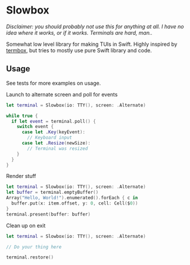 # Slowbox

*Disclaimer: you should probably not use this for anything at all. I have no idea where it works, or if it works. Terminals are hard, man..*

Somewhat low level library for making TUIs in Swift. Highly inspired by [termbox](https://github.com/nsf/termbox), but tries to mostly use pure Swift library and code.

## Usage

See tests for more examples on usage.

Launch to alternate screen and poll for events

```Swift
let terminal = Slowbox(io: TTY(), screen: .Alternate)

while true {
  if let event = terminal.poll() {
    switch event {
      case let .Key(keyEvent):
        // Keyboard input
      case let .Resize(newSize):
        // Terminal was resized
    }
  }
}
```

Render stuff

```Swift
let terminal = Slowbox(io: TTY(), screen: .Alternate)
let buffer = terminal.emptyBuffer()
Array("Hello, World!").enumerated().forEach { c in
  buffer.put(x: item.offset, y: 0, cell: Cell($0))
}
terminal.present(buffer: buffer)
```

Clean up on exit

```Swift
let terminal = Slowbox(io: TTY(), screen: .Alternate)

// Do your thing here

terminal.restore()
```
